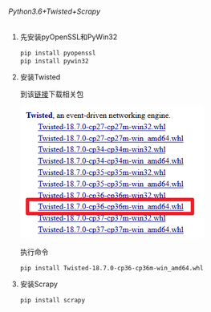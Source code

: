 ###### Python3.6+Twisted+Scrapy

1. 先安装pyOpenSSL和PyWin32

   ```
   pip install pyopenssl
   pip install pywin32
   ```

2. 安装Twisted

   到该[链接](https://www.lfd.uci.edu/~gohlke/pythonlibs/)下载相关包

   ![](./imgs/8_imgs/1.jpg)

   执行命令

   ```
   pip install Twisted-18.7.0-cp36-cp36m-win_amd64.whl
   ```

3. 安装Scrapy

   ```
   pip install scrapy
   ```

   